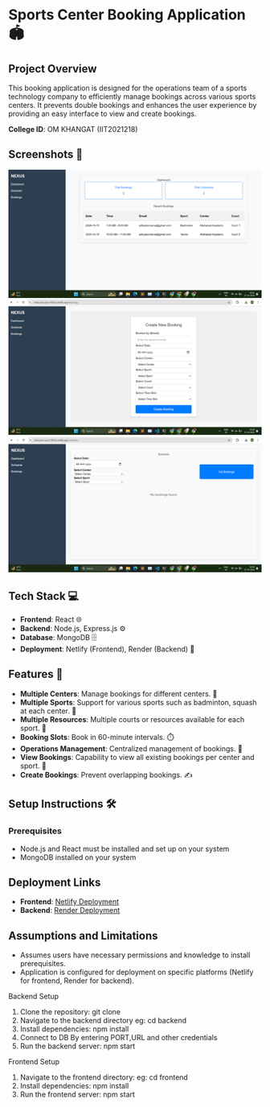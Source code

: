 # Sports Center Booking Application 🏟️

## Project Overview
This booking application is designed for the operations team of a sports technology company to efficiently manage bookings across various sports centers. It prevents double bookings and enhances the user experience by providing an easy interface to view and create bookings.

**College ID**: OM KHANGAT (IIT2021218)

## Screenshots 📸
![Dashboard](https://github.com/om072/Nexus/blob/main/images_src/Dashboard.png)
![Booking Interface](https://github.com/om072/Nexus/blob/main/images_src/booking.png)
![Schedule](https://github.com/om072/Nexus/blob/main/images_src/schedule.png)

## Tech Stack 💻
- **Frontend**: React 🌐
- **Backend**: Node.js, Express.js ⚙️
- **Database**: MongoDB 🗄️
- **Deployment**: Netlify (Frontend), Render (Backend) 🚀

## Features 🌟
- **Multiple Centers**: Manage bookings for different centers. 🏢
- **Multiple Sports**: Support for various sports such as badminton, squash at each center. 🏸
- **Multiple Resources**: Multiple courts or resources available for each sport. 🎾
- **Booking Slots**: Book in 60-minute intervals. ⏱️
- **Operations Management**: Centralized management of bookings. 🔧
- **View Bookings**: Capability to view all existing bookings per center and sport. 👀
- **Create Bookings**: Prevent overlapping bookings. ✍️

## Setup Instructions 🛠️

### Prerequisites
- Node.js and React must be installed and set up on your system
- MongoDB installed on your system

## Deployment Links
- **Frontend**: [Netlify Deployment](https://iridescent-yeot-5f65dc.netlify.app/)
- **Backend**: [Render Deployment](https://nexus-d3ds.onrender.com)

## Assumptions and Limitations
- Assumes users have necessary permissions and knowledge to install prerequisites.
- Application is configured for deployment on specific platforms (Netlify for frontend, Render for backend).

Backend Setup
1. Clone the repository:
   git clone 
2. Navigate to the backend directory
   eg: cd backend 
3. Install dependencies:
   npm install
4. Connect to DB
   By entering PORT,URL and other credentials
5. Run the backend server:
   npm start

Frontend Setup
1. Navigate to the frontend directory:
   eg: cd frontend
2. Install dependencies:
   npm install
3. Run the frontend server:
   npm start





